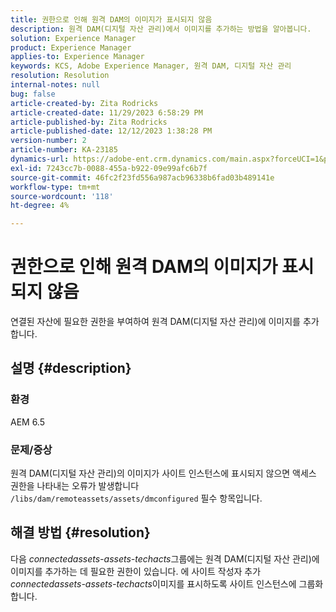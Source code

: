 ```yaml
---
title: 권한으로 인해 원격 DAM의 이미지가 표시되지 않음
description: 원격 DAM(디지털 자산 관리)에서 이미지를 추가하는 방법을 알아봅니다.
solution: Experience Manager
product: Experience Manager
applies-to: Experience Manager
keywords: KCS, Adobe Experience Manager, 원격 DAM, 디지털 자산 관리
resolution: Resolution
internal-notes: null
bug: false
article-created-by: Zita Rodricks
article-created-date: 11/29/2023 6:58:29 PM
article-published-by: Zita Rodricks
article-published-date: 12/12/2023 1:38:28 PM
version-number: 2
article-number: KA-23185
dynamics-url: https://adobe-ent.crm.dynamics.com/main.aspx?forceUCI=1&pagetype=entityrecord&etn=knowledgearticle&id=11bf0c46-e98e-ee11-8179-6045bd006793
exl-id: 7243cc7b-0088-455a-b922-09e99afc6b7f
source-git-commit: 46fc2f23fd556a987acb96338b6fad03b489141e
workflow-type: tm+mt
source-wordcount: '118'
ht-degree: 4%

---
```


# 권한으로 인해 원격 DAM의 이미지가 표시되지 않음


연결된 자산에 필요한 권한을 부여하여 원격 DAM(디지털 자산 관리)에 이미지를 추가합니다.

## 설명 {#description}


### 환경

AEM 6.5

### 문제/증상

원격 DAM(디지털 자산 관리)의 이미지가 사이트 인스턴스에 표시되지 않으면 액세스 권한을 나타내는 오류가 발생합니다 `/libs/dam/remoteassets/assets/dmconfigured` 필수 항목입니다.








## 해결 방법 {#resolution}


다음 *connectedassets-assets-techacts*&#x200B;그룹에는 원격 DAM(디지털 자산 관리)에 이미지를 추가하는 데 필요한 권한이 있습니다. 에 사이트 작성자 추가<b> </b>*connectedassets-assets-techacts*&#x200B;이미지를 표시하도록 사이트 인스턴스에 그룹화합니다.
